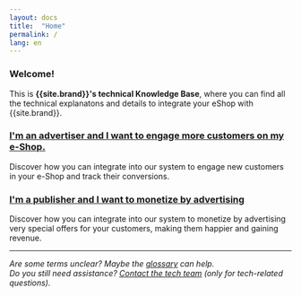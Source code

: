 ```yaml
---
layout: docs
title:  "Home"
permalink: /
lang: en
---
```

### Welcome!

This is **{{site.brand}}'s technical Knowledge Base**, where you can find all the technical explanatons and details to integrate your eShop with {{site.brand}}.

### [I'm an advertiser and I want to engage more customers on my e-Shop.](/engage)

Discover how you can integrate into our system to engage new customers in your e-Shop and track their conversions.

### [I'm a publisher and I want to monetize by advertising](/monetize)

Discover how you can integrate into our system to monetize by advertising very special offers for your customers, making them happier and gaining revenue.

---

*Are some terms unclear? Maybe the [glossary](/glossary) can help.*  
*Do you still need assistance? [Contact the tech team](mailto:tech@transactionale.com) (only for tech-related questions).*